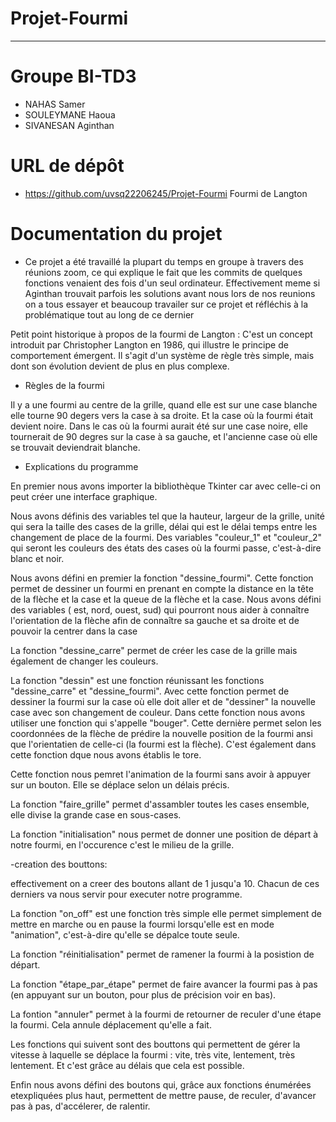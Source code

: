 # Projet-Fourmi
---

#  Groupe BI-TD3
* NAHAS Samer
* SOULEYMANE Haoua
* SIVANESAN Aginthan

# URL de dépôt
* https://github.com/uvsq22206245/Projet-Fourmi
                                                                   Fourmi de Langton
# Documentation du projet
* Ce projet a été travaillé la plupart du temps en groupe à travers des réunions zoom, ce qui explique le fait que les commits de quelques fonctions venaient des fois d'un seul ordinateur. Effectivement meme si Aginthan trouvait parfois les solutions avant nous lors de nos reunions on a tous essayer et beaucoup travailer sur ce projet et réfléchis à la problématique tout au long de ce dernier 

Petit point historique à propos de la fourmi de Langton :
C'est un concept introduit par Christopher Langton en 1986, qui illustre le principe de comportement émergent. Il s'agit d'un système de règle très simple, mais dont son évolution devient de plus en plus complexe.

* Règles de la fourmi
 
Il y a une fourmi au centre de la grille, quand elle est sur une case blanche elle tourne 90 degers vers la case à sa droite. Et la case où la fourmi était devient noire. Dans le cas où la fourmi aurait été sur une case noire, elle tournerait de 90 degres sur la case à sa gauche, et l'ancienne case où elle se trouvait deviendrait blanche.

* Explications du programme

 En premier nous avons importer la bibliothèque Tkinter car avec celle-ci on peut créer une interface graphique.
 
 Nous avons définis des variables tel que la hauteur, largeur de la grille, unité qui sera la taille des cases de la grille, délai qui est le délai temps entre les changement de place de la fourmi. Des variables "couleur_1" et "couleur_2" qui seront les couleurs des états des cases où la fourmi passe, c'est-à-dire blanc et noir.
 
 Nous avons défini en premier la fonction "dessine_fourmi". Cette fonction permet de dessiner un fourmi en prenant en compte la distance en la tête de la flèche et la case et la queue de la flèche et la case. Nous avons défini des variables ( est, nord, ouest, sud) qui pourront nous aider à connaître l'orientation de la flèche afin de connaître sa gauche et sa droite et de pouvoir la centrer dans la case
 
 La fonction "dessine_carre" permet de créer les case de la grille mais également de changer les couleurs. 
 
 La fonction "dessin" est une fonction réunissant les fonctions "dessine_carre" et "dessine_fourmi". Avec cette fonction permet de dessiner la fourmi sur la case où elle doit aller et de "dessiner" la nouvelle case avec son changement de couleur. Dans cette fonction nous avons utiliser une fonction qui s'appelle "bouger". Cette dernière permet selon les coordonnées de la flèche de prédire la nouvelle position de la fourmi ansi que l'orientatien de celle-ci (la fourmi est la flèche).
C'est également dans cette fonction dque nous avons établis le tore.
 
 Cette fonction nous pemret l'animation de la fourmi sans avoir à appuyer sur un bouton. Elle se déplace selon un délais précis.
 
 La fonction "faire_grille" permet d'assambler toutes les cases ensemble, elle divise la grande case en sous-cases.
 
 La fonction "initialisation" nous permet de donner une position de départ à notre fourmi, en l'occurence c'est le milieu de la grille.
 
 -creation des bouttons:

effectivement on a creer des boutons allant de 1 jusqu'a 10. Chacun de ces derniers va nous servir pour executer notre programme.

 La fonction "on_off" est une fonction très simple elle permet simplement de mettre en marche ou en pause la fourmi lorsqu'elle est en mode "animation", c'est-à-dire qu'elle se dépalce toute seule.

 La fonction "réinitialisation" permet de ramener la fourmi à la posistion de départ.
 
 La fonction "étape_par_étape" permet de faire avancer la fourmi pas à pas (en appuyant sur un bouton, pour plus de précision voir en bas).
 
 La fontion "annuler" permet à la fourmi de retourner de reculer d'une étape la fourmi. Cela annule déplacement qu'elle a fait.
 
 Les fonctions qui suivent sont des bouttons qui permettent de gérer la vitesse à laquelle se déplace la fourmi :  vite, très vite, lentement, très lentement. Et c'est grâce au délais que cela est possible.
 
 Enfin nous avons défini des boutons qui, grâce aux fonctions énumérées etexpliquées plus haut, permettent de mettre pause, de reculer, d'avancer pas à pas, d'accélerer, de ralentir.
